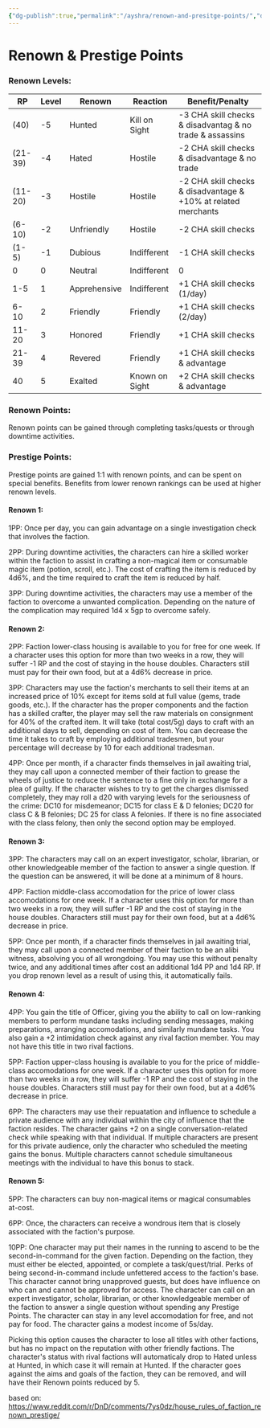 ```yaml
---
{"dg-publish":true,"permalink":"/ayshra/renown-and-presitge-points/","dgShowLocalGraph":true}
---
```


# Renown & Prestige Points

### Renown Levels:

| RP      | Level | Renown       | Reaction       | Benefit/Penalty                                                |
| ------- | ----- | ------------ | -------------- | -------------------------------------------------------------- |
| (40)    | -5    | Hunted       | Kill on Sight  | -3 CHA skill checks & disadvantag & no trade & assassins       |
| (21-39) | -4    | Hated        | Hostile        | -2 CHA skill checks & disadvantage & no trade                  |
| (11-20) | -3    | Hostile      | Hostile        | -2 CHA skill checks & disadvantage & +10% at related merchants |
| (6-10)  | -2    | Unfriendly   | Hostile        | -2 CHA skill checks                                            |
| (1-5)   | -1    | Dubious      | Indifferent    | -1 CHA skill checks                                            |
| 0       | 0     | Neutral      | Indifferent    | 0                                                              |
| 1-5     | 1     | Apprehensive | Indifferent    | +1 CHA skill checks (1/day)                                    |
| 6-10    | 2     | Friendly     | Friendly       | +1 CHA skill checks (2/day)                                    |
| 11-20   | 3     | Honored      | Friendly       | +1 CHA skill checks                                            |
| 21-39   | 4     | Revered      | Friendly       | +1 CHA skill checks & advantage                              |
| 40      | 5     | Exalted      | Known on Sight | +2 CHA skill checks & advantage                                |

### Renown Points:

Renown points can be gained through completing tasks/quests or through downtime activities.

### Prestige Points:

Prestige points are gained 1:1 with renown points, and can be spent on special benefits. Benefits from lower renown rankings can be used at higher renown levels.

#### Renown 1:

1PP: Once per day, you can gain advantage on a single investigation check that involves the faction.

2PP: During downtime activities, the characters can hire a skilled worker within the faction to assist in crafting a non-magical item or consumable magic item (potion, scroll, etc.). The cost of crafting the item is reduced by 4d6%, and the time required to craft the item is reduced by half.

3PP: During downtime activities, the characters may use a member of the faction to overcome a unwanted complication. Depending on the nature of the complication may required 1d4 x 5gp to overcome safely. 

#### Renown 2:

2PP: Faction lower-class housing is available to you for free for one week. If a character uses this option for more than two weeks in a row, they will suffer -1 RP and the cost of staying in the house doubles. Characters still must pay for their own food, but at a 4d6% decrease in price.

3PP: Characters may use the faction's merchants to sell their items at an increased price of 10% except for items sold at full value (gems, trade goods, etc.). If the character has the proper components and the faction has a skilled crafter, the player may sell the raw materials on consignment for 40% of the crafted item. It will take (total cost/5g) days to craft with an additional  days to sell, depending on cost of item. You can decrease the time it takes to craft by employing additional tradesmen, but your percentage will decrease by 10 for each additional tradesman.

4PP: Once per month, if a character finds themselves in jail awaiting trial, they may call upon a connected member of their faction to grease the wheels of justice to reduce the sentence to a fine only in exchange for a plea of guilty.  If the character wishes to try to get the charges dismissed completely, they may roll a d20 with varying levels for the seriousness of the crime: DC10 for misdemeanor; DC15 for class E & D felonies; DC20 for class C & B felonies; DC 25 for class A felonies. If there is no fine associated with the class felony, then only the second option may be employed.

#### Renown 3:

3PP: The characters may call on an expert investigator, scholar, librarian, or other knowledgeable member of the faction to answer a single question. If the question can be answered, it will be done at a minimum of 8 hours.

4PP: Faction middle-class accomodation for the price of lower class accomodations for one week.  If a character uses this option for more than two weeks in a row, they will suffer -1 RP and the cost of staying in the house doubles. Characters still must pay for their own food, but at a 4d6% decrease in price.

5PP: Once per month, if a character finds themselves in jail awaiting trial, they may call upon a connected member of their faction to be an alibi witness, absolving you of all wrongdoing. You may use this without penalty twice, and any additional times after cost an additional 1d4 PP and 1d4 RP. If you drop renown level as a result of using this, it automatically fails.

#### Renown 4:

4PP: You gain the title of Officer, giving you the ability to call on low-ranking members to perform mundane tasks including sending messages, making preparations, arranging accomodations, and similarly mundane tasks. You also gain a +2 intimidation check against any rival faction member. You may not have this title in two rival factions.

5PP: Faction upper-class housing is available to you for the price of middle-class accomodations for one week. If a character uses this option for more than two weeks in a row, they will suffer -1 RP and the cost of staying in the house doubles. Characters still must pay for their own food, but at a 4d6% decrease in price.

6PP: The characters may use their repuatation and influence to schedule a private audience with any individual within the city of influence that the faction resides. The character gains +2 on a single conversation-related check while speaking with that individual. If multiple characters are present for this private audience, only the character who scheduled the meeting gains the bonus. Multiple characters cannot schedule simultaneous meetings with the individual to have this bonus to stack.

#### Renown 5: 

5PP: The characters can buy non-magical items or magical consumables at-cost. 

6PP: Once, the characters can receive a wondrous item that is closely associated with the faction's purpose.

10PP: One character may put their names in the running to ascend to be the second-in-command for the given faction. Depending on the faction, they must either be elected, appointed, or complete a task/quest/trial. Perks of being second-in-command include unfettered access to the faction's base. This character cannot bring unapproved guests, but does have influence on who can and cannot be approved for access.  The character can call on an expert investigator, scholar, librarian, or other knowledgeable member of the faction to answer a single question without spending any Prestige Points. The character can stay in any level accomodation for free, and not pay for food. The character gains a modest income of 5s/day.

Picking this option causes the character to lose all titles with other factions, but has no impact on the reputation with other friendly factions. The character's status with rival factions will automaticaly drop to Hated unless at Hunted, in which case it will remain at Hunted. If the character goes against the aims and goals of the faction, they can be removed, and will have their Renown points reduced by 5. 


based on: https://www.reddit.com/r/DnD/comments/7ys0dz/house_rules_of_faction_renown_prestige/